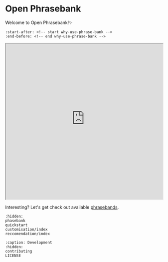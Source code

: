 # Open Phrasebank

Welcome to Open Phrasebank!✨

```{include} ../README.md
:start-after: <!-- start why-use-phrase-bank -->
:end-before: <!-- end why-use-phrase-bank -->
```

<iframe src="https://raw.githubusercontent.com/liuh886/open_phrasebank/main/docs/wordtree_climate_geo.html" width="100%" height="500px">
  <p>The wordtree of climate in geoscience ngrams from Elsevier OA CC-BY</p>
</iframe>

Interesting? Let's get check out available [phrasebands](https://open-phrasebank.readthedocs.io/en/latest/phasebank.html).

```{toctree}
:hidden:
phasebank
quickstart
customisation/index
reccomendation/index
```

```{toctree}
:caption: Development
:hidden:
contributing
LICENSE
```